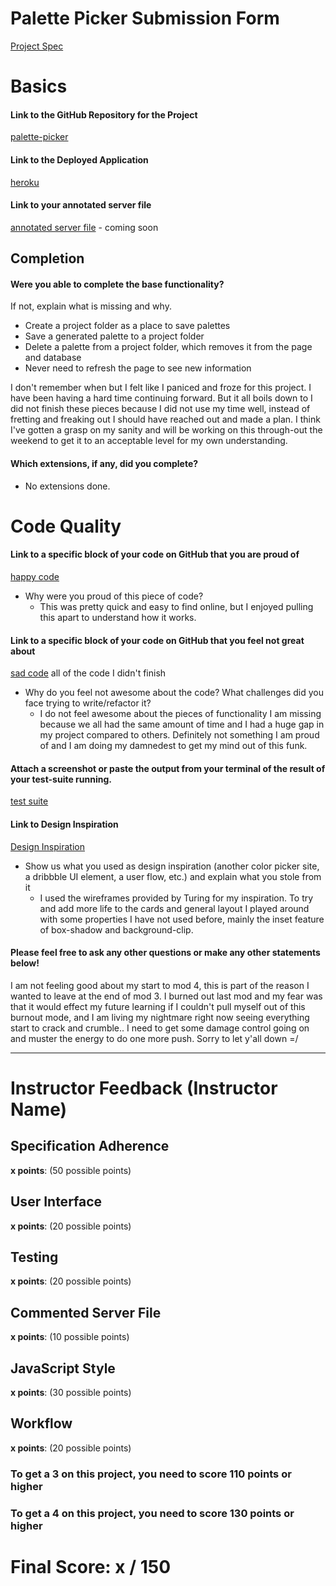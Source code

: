 # Palette Picker Submission Form

[Project Spec](http://frontend.turing.io/projects/palette-picker.html)

# Basics

#### Link to the GitHub Repository for the Project
[palette-picker](https://github.com/Ecksi/palette-picker)

#### Link to the Deployed Application
[heroku](https://notpalettepicker.herokuapp.com/)

#### Link to your annotated server file
[annotated server file](https://www.youtube.com/watch?v=dQw4w9WgXcQ) - coming soon

## Completion

#### Were you able to complete the base functionality?

If not, explain what is missing and why.
  * Create a project folder as a place to save palettes
  * Save a generated palette to a project folder
  * Delete a palette from a project folder, which removes it from the page and database
  * Never need to refresh the page to see new information

I don't remember when but I felt like I paniced and froze for this project. I have been having a hard time continuing forward. But it all boils down to I did not finish these pieces because I did not use my time well, instead of fretting and freaking out I should have reached out and made a plan. I think I've gotten a grasp on my sanity and will be working on this through-out the weekend to get it to an acceptable level for my own understanding.

#### Which extensions, if any, did you complete?

  * No extensions done.

# Code Quality

#### Link to a specific block of your code on GitHub that you are proud of
[happy code](https://github.com/Ecksi/palette-picker/blob/fffef6ab629e00c8708c3001c56847df0ee7b4e1/public/js/scripts.js#L20)

* Why were you proud of this piece of code?
  * This was pretty quick and easy to find online, but I enjoyed pulling this apart to understand how it works.

#### Link to a specific block of your code on GitHub that you feel not great about
[sad code]() all of the code I didn't finish

* Why do you feel not awesome about the code? What challenges did you face trying to write/refactor it?
  * I do not feel awesome about the pieces of functionality I am missing because we all had the same amount of time and I had a huge gap in my project compared to others. Definitely not something I am proud of and I am doing my damnedest to get my mind out of this funk.

#### Attach a screenshot or paste the output from your terminal of the result of your test-suite running.

[test suite](https://i.imgur.com/IJc1R9k.png)

#### Link to Design Inspiration

[Design Inspiration](http://frontend.turing.io/assets/images/palette-picker-wireframe.png)

* Show us what you used as design inspiration (another color picker site, a dribbble UI element, a user flow, etc.) and explain what you stole from it
  * I used the wireframes provided by Turing for my inspiration. To try and add more life to the cards and general layout I played around with some properties I have not used before, mainly the inset feature of box-shadow and background-clip.

#### Please feel free to ask any other questions or make any other statements below!

I am not feeling good about my start to mod 4, this is part of the reason I wanted to leave at the end of mod 3. I burned out last mod and my fear was that it would effect my future learning if I couldn't pull myself out of this burnout mode, and I am living my nightmare right now seeing everything start to crack and crumble.. I need to get some damage control going on and muster the energy to do one more push. Sorry to let y'all down =/

-----


# Instructor Feedback (Instructor Name)

## Specification Adherence

**x points**: (50 possible points)

## User Interface

**x points**: (20 possible points)

## Testing

**x points**: (20 possible points)

## Commented Server File

**x points**: (10 possible points)

## JavaScript Style

**x points**: (30 possible points)

## Workflow

**x points**: (20 possible points)


### To get a 3 on this project, you need to score 110 points or higher
### To get a 4 on this project, you need to score 130 points or higher

# Final Score: x / 150
